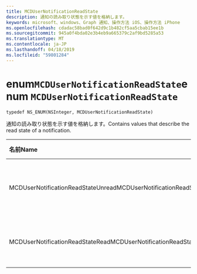 ```yaml
---
title: MCDUserNotificationReadState
description: 通知の読み取り状態を示す値を格納します。
keywords: microsoft、windows、Graph 通知、操作方法 iOS、操作方法 iPhone
ms.openlocfilehash: cdadac58bad0f642d9c1b482cf5aa5cbab15ee1b
ms.sourcegitcommit: 945a0f4bda02e3b4eb9a665379c2af9bd5285a53
ms.translationtype: MT
ms.contentlocale: ja-JP
ms.lasthandoff: 04/18/2019
ms.locfileid: "59801284"
---
```

# <a name="enum-mcdusernotificationreadstate"></a><span data-ttu-id="840c6-104">enum`MCDUserNotificationReadState`</span><span class="sxs-lookup"><span data-stu-id="840c6-104">enum `MCDUserNotificationReadState`</span></span>

```
typedef NS_ENUM(NSInteger, MCDUserNotificationReadState)
```

<span data-ttu-id="840c6-105">通知の読み取り状態を示す値を格納します。</span><span class="sxs-lookup"><span data-stu-id="840c6-105">Contains values that describe the read state of a notification.</span></span>

|<span data-ttu-id="840c6-106">名前</span><span class="sxs-lookup"><span data-stu-id="840c6-106">Name</span></span> | <span data-ttu-id="840c6-107">値</span><span class="sxs-lookup"><span data-stu-id="840c6-107">Value</span></span> | <span data-ttu-id="840c6-108">説明</span><span class="sxs-lookup"><span data-stu-id="840c6-108">Description</span></span> |
|:-- |:-- |:-- |
|   <span data-ttu-id="840c6-109">MCDUserNotificationReadStateUnread</span><span class="sxs-lookup"><span data-stu-id="840c6-109">MCDUserNotificationReadStateUnread</span></span> |<span data-ttu-id="840c6-110">0</span><span class="sxs-lookup"><span data-stu-id="840c6-110">0</span></span>| <span data-ttu-id="840c6-111">通知が読み取られていません。</span><span class="sxs-lookup"><span data-stu-id="840c6-111">The notification has not been read.</span></span> |
|   <span data-ttu-id="840c6-112">MCDUserNotificationReadStateRead</span><span class="sxs-lookup"><span data-stu-id="840c6-112">MCDUserNotificationReadStateRead</span></span> | <span data-ttu-id="840c6-113">1</span><span class="sxs-lookup"><span data-stu-id="840c6-113">1</span></span>| <span data-ttu-id="840c6-114">通知が読み取られました。</span><span class="sxs-lookup"><span data-stu-id="840c6-114">The notification has been read.</span></span>|